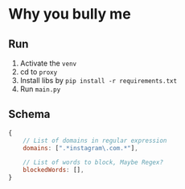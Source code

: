 # Why you bully me

## Run
1. Activate the `venv`
2. cd to `proxy`
3. Install libs by `pip install -r requirements.txt`
4. Run `main.py`

## Schema
```javascript
{
    // List of domains in regular expression
    domains: [".*instagram\.com.*"],

    // List of words to block, Maybe Regex?
    blockedWords: [],
}
```
